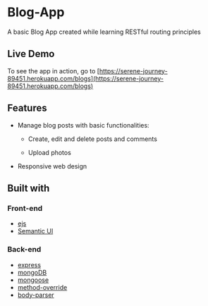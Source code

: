 # Blog-App

A basic Blog App created while learning RESTful routing principles

## Live Demo

To see the app in action, go to [https://serene-journey-89451.herokuapp.com/blogs](https://serene-journey-89451.herokuapp.com/blogs)

## Features

* Manage blog posts with basic functionalities:

  * Create, edit and delete posts and comments

  * Upload photos

* Responsive web design

## Built with

### Front-end

* [ejs](http://ejs.co/)
* [Semantic UI](https://semantic-ui.com)

### Back-end

* [express](https://expressjs.com/)
* [mongoDB](https://www.mongodb.com/)
* [mongoose](http://mongoosejs.com/)
* [method-override](https://github.com/expressjs/method-override#method-override)
* [body-parser](https://www.npmjs.com/package/body-parser)

